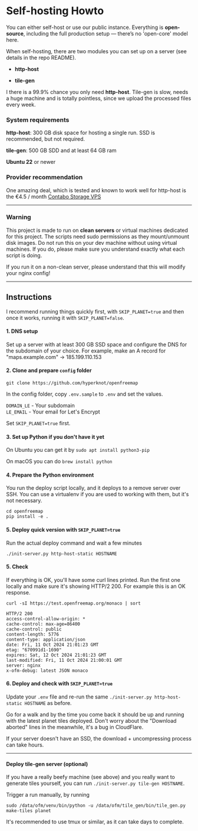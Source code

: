 # Self-hosting Howto

You can either self-host or use our public instance. Everything is **open-source**, including the full production setup — there’s no 'open-core' model here.

When self-hosting, there are two modules you can set up on a server (see details in the repo README).

- **http-host**

- **tile-gen**

I there is a 99.9% chance you only need **http-host**. Tile-gen is slow, needs a huge machine and is totally pointless, since we upload the processed files every week.

### System requirements

**http-host**: 300 GB disk space for hosting a single run. SSD is recommended, but not required.

**tile-gen**: 500 GB SDD and at least 64 GB ram

**Ubuntu 22** or newer



### Provider recommendation

One amazing deal, which is tested and known to work well for http-host is the €4.5 / month [Contabo Storage VPS](https://contabo.com/en/storage-vps/)



---

### Warning

This project is made to run on **clean servers** or virtual machines dedicated for this project. The scripts need sudo permissions as they mount/unmount disk images. Do not run this on your dev machine without using virtual machines. If you do, please make sure you understand exactly what each script is doing.

If you run it on a non-clean server, please understand that this will modify your nginx config!

---

## Instructions

I recommend running things quickly first, with `SKIP_PLANET=true` and then once it works, running it with `SKIP_PLANET=false`.

#### 1. DNS setup

Set up a server with at least 300 GB SSD space and configure the DNS for the subdomain of your choice.
For example, make an A record for "maps.example.com" -> 185.199.110.153

#### 2. Clone and prepare `config` folder

```
git clone https://github.com/hyperknot/openfreemap
```

In the config folder, copy `.env.sample` to `.env` and set the values.

`DOMAIN_LE` - Your subdomain \
`LE_EMAIL` - Your email for Let's Encrypt

Set `SKIP_PLANET=true` first.

#### 3. Set up Python if you don't have it yet

On Ubuntu you can get it by `sudo apt install python3-pip`

On macOS you can do `brew install python`

#### 4. Prepare the Python environment

You run the deploy script locally, and it deploys to a remove server over SSH. You can use a virtualenv if you are used to working with them, but it's not necessary.

```
cd openfreemap
pip install -e .
```

#### 5. Deploy quick version with `SKIP_PLANET=true`

Run the actual deploy command and wait a few minutes

```
./init-server.py http-host-static HOSTNAME
```

#### 5. Check

If everything is OK, you'll have some curl lines printed. Run the first one locally and make sure it's showing HTTP/2 200. For example this is an OK response.

```locally to test them.
curl -sI https://test.openfreemap.org/monaco | sort

HTTP/2 200
access-control-allow-origin: *
cache-control: max-age=86400
cache-control: public
content-length: 5776
content-type: application/json
date: Fri, 11 Oct 2024 21:01:23 GMT
etag: "670991d1-1690"
expires: Sat, 12 Oct 2024 21:01:23 GMT
last-modified: Fri, 11 Oct 2024 21:00:01 GMT
server: nginx
x-ofm-debug: latest JSON monaco
```

#### 6. Deploy and check with `SKIP_PLANET=true`

Update your `.env` file and re-run the same `./init-server.py http-host-static HOSTNAME` as before.

Go for a walk and by the time you come back it should be up and running with the latest planet tiles deployed. Don't worry about the "Download aborted" lines in the meanwhile, it's a bug in CloudFlare.

If your server doesn't have an SSD, the download + uncompressing process can take hours.

---

#### Deploy tile-gen server (optional)

If you have a really beefy machine (see above) and you really want to generate tiles yourself, you can run `./init-server.py tile-gen HOSTNAME`.

Trigger a run manually, by running

```
sudo /data/ofm/venv/bin/python -u /data/ofm/tile_gen/bin/tile_gen.py make-tiles planet
```

It's recommended to use tmux or similar, as it can take days to complete.
